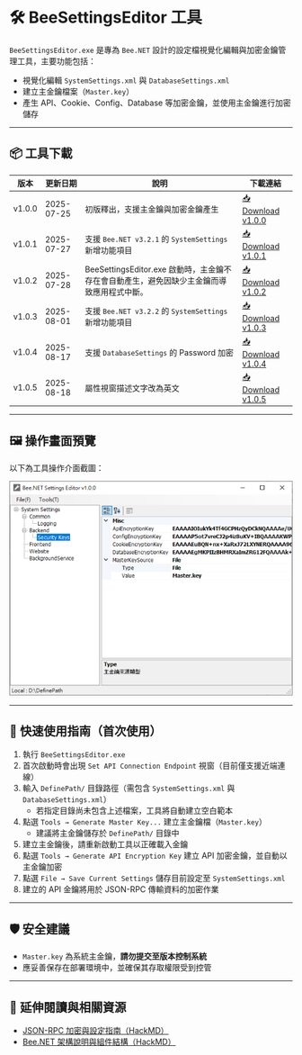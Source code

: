﻿# 🛠️ BeeSettingsEditor 工具

`BeeSettingsEditor.exe` 是專為 `Bee.NET` 設計的設定檔視覺化編輯與加密金鑰管理工具，主要功能包括：

- 視覺化編輯 `SystemSettings.xml` 與 `DatabaseSettings.xml`
- 建立主金鑰檔案（`Master.key`）
- 產生 API、Cookie、Config、Database 等加密金鑰，並使用主金鑰進行加密儲存

---

## 📦 工具下載

| 版本   | 更新日期    | 說明                             | 下載連結 |
|--------|-------------|----------------------------------|----------|
| v1.0.0 | 2025-07-25  | 初版釋出，支援主金鑰與加密金鑰產生 | [📥 Download v1.0.0](https://github.com/jeff377/bee-library/releases/download/BeeSettingsEditor-v1.0.0/BeeSettingsEditor-v1.0.0.zip) |
| v1.0.1 | 2025-07-27  | 支援 `Bee.NET v3.2.1` 的 `SystemSettings` 新增功能項目  | [📥 Download v1.0.1](https://github.com/jeff377/bee-library/releases/download/BeeSettingsEditor-v1.0.1/BeeSettingsEditor-v1.0.1.zip) |
| v1.0.2 | 2025-07-28  | BeeSettingsEditor.exe 啟動時，主金鑰不存在會自動產生，避免因缺少主金鑰而導致應用程式中斷。  | [📥 Download v1.0.2](https://github.com/jeff377/bee-library/releases/download/BeeSettingsEditor-v1.0.2/BeeSettingsEditor-v1.0.2.zip) |
| v1.0.3 | 2025-08-01  | 支援 `Bee.NET v3.2.2` 的 `SystemSettings` 新增功能項目  | [📥 Download v1.0.3](https://github.com/jeff377/bee-library/releases/download/BeeSettingsEditor-v1.0.3/BeeSettingsEditor-v1.0.3.zip) |
| v1.0.4 | 2025-08-17  | 支援 `DatabaseSettings` 的 Password 加密  | [📥 Download v1.0.4](https://github.com/jeff377/bee-library/releases/download/BeeSettingsEditor-v1.0.4/BeeSettingsEditor-v1.0.4.zip) |
| v1.0.5 | 2025-08-18  | 屬性視窗描述文字改為英文  | [📥 Download v1.0.5](https://github.com/jeff377/bee-library/releases/download/BeeSettingsEditor-v1.0.5/BeeSettingsEditor-v1.0.5.zip) |

---

## 🖼 操作畫面預覽

以下為工具操作介面截圖：

![BeeSettingsEditor Screenshot](./screenshot.png)

---

## 🚀 快速使用指南（首次使用）

1. 執行 `BeeSettingsEditor.exe`
2. 首次啟動時會出現 `Set API Connection Endpoint` 視窗（目前僅支援近端連線）
3. 輸入 `DefinePath/` 目錄路徑（需包含 `SystemSettings.xml` 與 `DatabaseSettings.xml`）
   - 若指定目錄尚未包含上述檔案，工具將自動建立空白範本
4. 點選 `Tools → Generate Master Key...` 建立主金鑰檔（`Master.key`）
   - 建議將主金鑰儲存於 `DefinePath/` 目錄中
5. 建立主金鑰後，請重新啟動工具以正確載入金鑰
6. 點選 `Tools → Generate API Encryption Key` 建立 API 加密金鑰，並自動以主金鑰加密
7. 點選 `File → Save Current Settings` 儲存目前設定至 `SystemSettings.xml`
8. 建立的 API 金鑰將用於 JSON-RPC 傳輸資料的加密作業

---

## 🛡️ 安全建議

- `Master.key` 為系統主金鑰，**請勿提交至版本控制系統**
- 應妥善保存在部署環境中，並確保其存取權限受到控管

---

## 🔗 延伸閱讀與相關資源

- [JSON-RPC 加密與設定指南（HackMD）](https://hackmd.io/@jeff377/bee-settings-guide)
- [Bee.NET 架構說明與組件結構（HackMD）](https://hackmd.io/@jeff377/bee-architecture)
